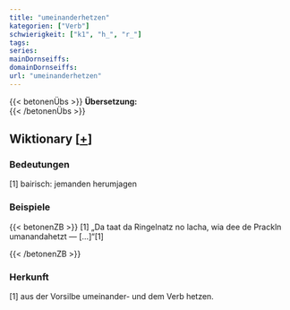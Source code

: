 ```yaml
---
title: "umeinanderhetzen"
kategorien: ["Verb"]
schwierigkeit: ["k1", "h_", "r_"]
tags:
series:
mainDornseiffs:
domainDornseiffs:
url: "umeinanderhetzen"
---
```


{{< betonenÜbs >}}
**Übersetzung:**  
{{< /betonenÜbs >}}

## Wiktionary [[+](https://de.wiktionary.org/wiki/umeinanderhetzen)]

### Bedeutungen
[1] bairisch: jemanden herumjagen  

### Beispiele
{{< betonenZB >}}
[1] „Da taat da Ringelnatz no lacha, wia dee de Prackln umanandahetzt — […]“[1]  

{{< /betonenZB >}}
### Herkunft
[1] aus der Vorsilbe umeinander- und dem Verb hetzen.  


